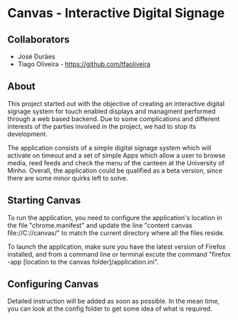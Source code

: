 Canvas - Interactive Digital Signage
====================================

Collaborators
-------------
* José Durães
* Tiago Oliveira - https://github.com/tfaoliveira


About
-----
This project started out with the objective of creating an interactive digital signage system for 
touch enabled displays and managment performed through a web based backend. Due to some complications 
and different interests of the parties involved in the project, we had to stop its development. 

The application consists of a 
simple digital signage system which will activate on timeout and a set of simple Apps which allow a 
user to browse media, reed feeds and check the menu of the canteen at the University of Minho. Overall, 
the application could be qualified as a beta version, since there are some minor quirks left to solve.



Starting Canvas
-------------------------------
To run the application, you need to configure the application's location in the file "chrome.manifest" and
update the line "content canvas file://C://canvas/" to match the current directory where all the files 
reside.

To launch the application, make sure you have the latest version of Firefox installed, and from a command line
or terminal excute the command "firefox -app [location to the canvas folder]/application.ini".

Configuring Canvas
-------------------
Detailed instruction will be added as soon as possible. In the mean time, you can look at the config folder to
get some idea of what is required.